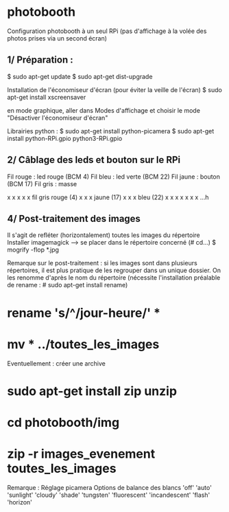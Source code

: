 # photobooth

Configuration photobooth à un seul RPi (pas d'affichage à la volée des photos prises via un second écran)

## 1/ Préparation :
$ sudo apt-get update
$ sudo apt-get dist-upgrade

Installation de l'économiseur d'écran (pour éviter la veille de l'écran)
$ sudo apt-get install xscreensaver

en mode graphique, aller dans Modes d'affichage et choisir le mode "Désactiver l'économiseur d'écran"

Librairies python :
$ sudo apt-get install python-picamera
$ sudo apt-get install python-RPi.gpio python3-RPi.gpio

## 2/ Câblage des leds et bouton sur le RPi
Fil rouge : led rouge (BCM 4)
Fil bleu : led verte (BCM 22)
Fil jaune : bouton (BCM 17)
Fil gris : masse

x			x
x			x
x			fil gris
rouge (4)	x
x			x
jaune (17)	x
x			x
bleu (22)	x
x			x
x			x
x			x
...h	

## 4/ Post-traitement des images
Il s'agit de refléter (horizontalement) toutes les images du répertoire
Installer imagemagick
--> se placer dans le répertoire concerné (# cd...)
$ mogrify -flop *.jpg

Remarque sur le post-traitement : si les images sont dans plusieurs répertoires, il est plus pratique de les regrouper dans un unique dossier.
On les renomme d'après le nom du répertoire
(nécessite l'installation préalable de rename : # sudo apt-get install rename)
# rename 's/^/jour-heure/' *
# mv * ../toutes_les_images

Eventuellement : créer une archive
# sudo apt-get install zip unzip
# cd photobooth/img
# zip -r images_evenement toutes_les_images


Remarque : Réglage picamera
Options de balance des blancs
'off'
'auto'
'sunlight'
'cloudy'
'shade'
'tungsten'
'fluorescent'
'incandescent'
'flash'
'horizon'

